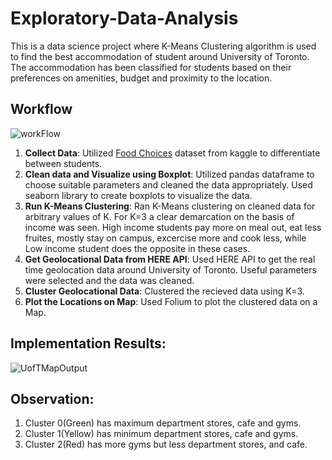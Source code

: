 # Exploratory-Data-Analysis
This is a data science project where K-Means Clustering algorithm is used to find the best accommodation of student around University of Toronto. The accommodation has been classified for students based on their preferences on amenities, budget and proximity to the location.
## Workflow
![workFlow](https://user-images.githubusercontent.com/57330415/211214752-1e32d173-bd1a-4e35-aff5-b5e778f9d5d5.png)
1. **Collect Data**: Utilized [Food Choices](https://www.kaggle.com/datasets/borapajo/food-choices) dataset from kaggle to differentiate between students.
2. **Clean data and Visualize using Boxplot**: Utilized pandas dataframe to choose suitable parameters and cleaned the data appropriately. Used seaborn library to create boxplots to visualize the data.
3. **Run K-Means Clustering**: Ran K-Means clustering on cleaned data for arbitrary values of K. For K=3 a clear demarcation on the basis of income was seen. High income students pay more on meal out, eat less fruites, mostly stay on campus, excercise more and cook less, while Low income student does the opposite in these cases.
4. **Get Geolocational Data from HERE API**: Used HERE API to get the real time geolocation data around University of Toronto. Useful parameters were selected and the data was cleaned.
5. **Cluster Geolocational Data**: Clustered the recieved data using K=3.
6. **Plot the Locations on Map**: Used Folium to plot the clustered data on a Map.
## Implementation Results:
![UofTMapOutput](https://user-images.githubusercontent.com/57330415/211214759-5c3d1fa2-5208-461a-9b95-bde4cb4b53eb.png)
## Observation:
1. Cluster 0(Green) has maximum department stores, cafe and gyms.  
2. Cluster 1(Yellow) has minimum department stores, cafe and gyms.  
3. Cluster 2(Red) has more gyms but less department stores, and cafe.  
